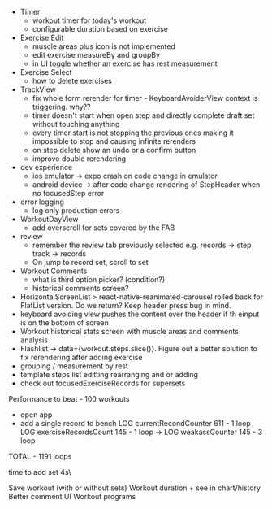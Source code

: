 - Timer
  - workout timer for today's workout
  - configurable duration based on exercise
- Exercise Edit
  - muscle areas plus icon is not implemented
  - edit exercise measureBy and groupBy
  - in UI toggle whether an exercise has rest measurement
- Exercise Select
  - how to delete exercises
- TrackView
  - fix whole form rerender for timer - KeyboardAvoiderView context is triggering. why??
  - timer doesn't start when open step and directly complete draft set without touching anything
  - every timer start is not stopping the previous ones making it impossible to stop and causing infinite rerenders
  - on step delete show an undo or a confirm button
  - improve double rerendering
- dev experience
  - ios emulator -> expo crash on code change in emulator
  - android device -> after code change rendering of StepHeader when no focusedStep error
- error logging
  - log only production errors
- WorkoutDayView
  - add overscroll for sets covered by the FAB
- review
  - remember the review tab previously selected e.g. records -> step track -> records
  - On jump to record set, scroll to set
- Workout Comments
  - what is third option picker? (condition?)
  - historical comments screen?
- HorizontalScreenList > react-native-reanimated-carousel rolled back for FlatList version. Do we return? Keep header press bug in mind.
- keyboard avoiding view pushes the content over the header if th einput is on the bottom of screen
- Workout historical stats screen with muscle areas and comments analysis
- Flashlist -> data={workout.steps.slice()}. Figure out a better solution to fix rerendering after adding exercise
- grouping / measurement by rest
- template steps list editting rearranging and or adding
- check out focusedExerciseRecords for supersets

Performance to beat -
100 workouts

- open app
- add a single record to bench
  LOG currentRecondCounter 611 - 1 loop
  LOG exerciseRecordsCount 145 - 1 loop
  -> LOG weakassCounter 145 - 3 loop

TOTAL - 1191 loops

time to add set 4s\

Save workout (with or without sets)
Workout duration + see in chart/history
Better comment UI
Workout programs
